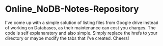 # Online_NoDB-Notes-Repository
I've come up with a simple solution of listing files from Google drive instead of working on Databases, as their maintenance can cost you charges. 
The code is self explanaratory and also simple.
Simply replace the hrefs to your directory or maybe modify the tabs that I've created.
Cheers!
